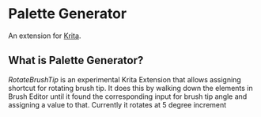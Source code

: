 # Palette Generator

An extension for [Krita](https://krita.org).


## What is Palette Generator? 
 
*RotateBrushTip* is an experimental Krita Extension that allows assigning shortcut for rotating brush tip. 
It does this by walking down the elements in Brush Editor until it found the corresponding input for brush tip angle and assigning a value to that. 
Currently it rotates at 5 degree increment
